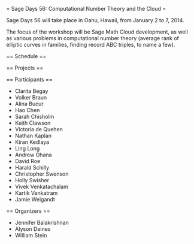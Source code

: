 = Sage Days 56: Computational Number Theory and the Cloud =

Sage Days 56 will take place in Oahu, Hawaii, from January 2 to 7, 2014.  

The focus of the workshop will be Sage Math Cloud development, as well as various problems in computational number theory (average rank of elliptic curves in families, finding record ABC triples, to name a few).

== Schedule ==


== Projects ==

== Participants ==

 * Clarita Begay
 * Volker Braun
 * Alina Bucur
 * Hao Chen
 * Sarah Chisholm
 * Keith Clawson
 * Victoria de Quehen
 * Nathan Kaplan
 * Kiran Kedlaya
 * Ling Long
 * Andrew Ohana
 * David Roe 
 * Harald Schilly
 * Christopher Swenson 
 * Holly Swisher
 * Vivek Venkatachalam
 * Kartik Venkatram
 * Jamie Weigandt

== Organizers ==

  * Jennifer Balakrishnan 
  * Alyson Deines
  * William Stein
